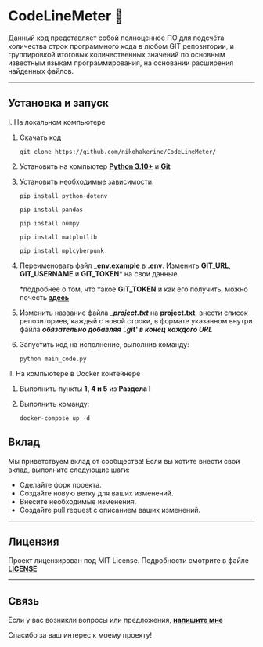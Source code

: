 # **CodeLineMeter &#128640;**



Данный код представляет собой полноценное ПО для подсчёта количества строк программного кода в любом GIT репозитории, и группировкой итоговых количественных значений по основным известным языкам программирования, на основании расширения найденных файлов.

---

## Установка и запуск
I. На локальном компьютере
1. Скачать код 
   
   `git clone https://github.com/nikohakerinc/CodeLineMeter/`

2. Установить на компьютер **[Python 3.10+](https://www.python.org/downloads/)** и **[Git](https://git-scm.com/downloads)**
3. Установить необходимые зависимости:
   
   `pip install python-dotenv`

   `pip install pandas`
   
   `pip install numpy`
   
   `pip install matplotlib`
   
   `pip install mplcyberpunk`

4. Переименовать файл **_env.example** в **.env**.
   Изменить **GIT_URL**, **GIT_USERNAME** и **GIT_TOKEN*** на свои данные.

    *подробнее о том, что такое **GIT_TOKEN** и как его получить, можно почесть **[здесь](https://docs.gitlab.com/ee/user/profile/personal_access_tokens.html)**

5. Изменить название файла ***_project.txt*** на **project.txt**, внести список репозиториев, каждый с новой строки, в формате указанном внутри файла ***обязательно добавляя '.git' в конец каждого URL***

6. Запустить код на исполнение, выполнив команду: 
   
   `python main_code.py`


II. На компьютере в Docker контейнере
1. Выполнить пункты **1, 4 и 5** из **Раздела I**
2. Выполнить команду:

   `docker-compose up -d`


## Вклад
Мы приветствуем вклад от сообщества! Если вы хотите внести свой вклад, выполните следующие шаги:

* Сделайте форк проекта.
* Создайте новую ветку для ваших изменений.
* Внесите необходимые изменения.
* Создайте pull request с описанием ваших изменений.

___

## Лицензия

Проект лицензирован под MIT License. Подробности смотрите в файле **[LICENSE](https://github.com/nikohakerinc/CodeLineMeter/blob/main/LICENSE)**

___

## Связь
Если у вас возникли вопросы или предложения, **<a href="mailto:hakermkuk@gmail.com">напишите мне</a>**

Спасибо за ваш интерес к моему проекту!
